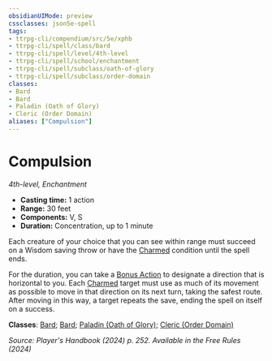 ```yaml
---
obsidianUIMode: preview
cssclasses: json5e-spell
tags:
- ttrpg-cli/compendium/src/5e/xphb
- ttrpg-cli/spell/class/bard
- ttrpg-cli/spell/level/4th-level
- ttrpg-cli/spell/school/enchantment
- ttrpg-cli/spell/subclass/oath-of-glory
- ttrpg-cli/spell/subclass/order-domain
classes:
- Bard
- Bard
- Paladin (Oath of Glory)
- Cleric (Order Domain)
aliases: ["Compulsion"]
---
```

# Compulsion
*4th-level, Enchantment*  

- **Casting time:** 1 action
- **Range:** 30 feet
- **Components:** V, S
- **Duration:** Concentration, up to 1 minute

Each creature of your choice that you can see within range must succeed on a Wisdom saving throw or have the [Charmed](3-Compendium/rules/conditions.md#Charmed) condition until the spell ends.

For the duration, you can take a [Bonus Action](3-Compendium/rules/variant-rules/bonus-action-xphb.md) to designate a direction that is horizontal to you. Each [Charmed](3-Compendium/rules/conditions.md#Charmed) target must use as much of its movement as possible to move in that direction on its next turn, taking the safest route. After moving in this way, a target repeats the save, ending the spell on itself on a success.

**Classes**: [Bard](list-spells-classes-bard); [Bard](list-spells-classes-bard); [Paladin (Oath of Glory)](list-spells-classes-paladin-xphb-oath-of-glory-xphb); [Cleric (Order Domain)](list-spells-classes-cleric-xphb-order-domain-tce)

*Source: Player's Handbook (2024) p. 252. Available in the Free Rules (2024)*